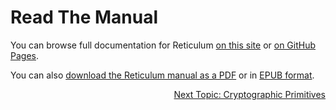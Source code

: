 # Read The Manual
You can browse full documentation for Reticulum [on this site](manual/index.html) or [on GitHub Pages](https://markqvist.github.io/Reticulum/manual/).

You can also [download the Reticulum manual as a PDF](manual/Reticulum%20Manual.pdf) or in [EPUB format](manual/Reticulum%20Manual.epub).

<p align="right"><a href="crypto.html">Next Topic: Cryptographic Primitives</a></p>
